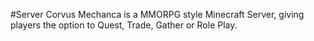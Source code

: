 #Server
Corvus Mechanca is a MMORPG style Minecraft Server, giving players the option to Quest, Trade, Gather or Role Play.
